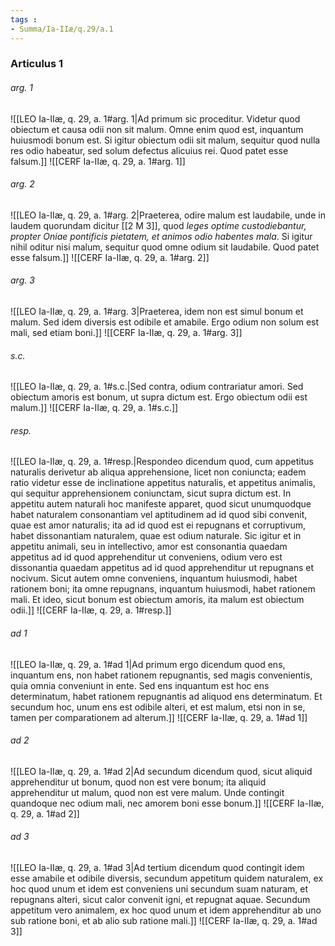 ```yaml
---
tags : 
- Summa/Ia-IIæ/q.29/a.1
---
```


### Articulus 1

###### arg. 1
![[LEO Ia-IIæ, q. 29, a. 1#arg. 1|Ad primum sic proceditur. Videtur quod obiectum et causa odii non sit malum. Omne enim quod est, inquantum huiusmodi bonum est. Si igitur obiectum odii sit malum, sequitur quod nulla res odio habeatur, sed solum defectus alicuius rei. Quod patet esse falsum.]]
![[CERF Ia-IIæ, q. 29, a. 1#arg. 1]]

###### arg. 2
![[LEO Ia-IIæ, q. 29, a. 1#arg. 2|Praeterea, odire malum est laudabile, unde in laudem quorundam dicitur [[2 M 3]], quod *leges optime custodiebantur, propter Oniae pontificis pietatem, et animos odio habentes mala*. Si igitur nihil oditur nisi malum, sequitur quod omne odium sit laudabile. Quod patet esse falsum.]]
![[CERF Ia-IIæ, q. 29, a. 1#arg. 2]]

###### arg. 3
![[LEO Ia-IIæ, q. 29, a. 1#arg. 3|Praeterea, idem non est simul bonum et malum. Sed idem diversis est odibile et amabile. Ergo odium non solum est mali, sed etiam boni.]]
![[CERF Ia-IIæ, q. 29, a. 1#arg. 3]]

###### s.c.
![[LEO Ia-IIæ, q. 29, a. 1#s.c.|Sed contra, odium contrariatur amori. Sed obiectum amoris est bonum, ut supra dictum est. Ergo obiectum odii est malum.]]
![[CERF Ia-IIæ, q. 29, a. 1#s.c.]]

###### resp.
![[LEO Ia-IIæ, q. 29, a. 1#resp.|Respondeo dicendum quod, cum appetitus naturalis derivetur ab aliqua apprehensione, licet non coniuncta; eadem ratio videtur esse de inclinatione appetitus naturalis, et appetitus animalis, qui sequitur apprehensionem coniunctam, sicut supra dictum est. In appetitu autem naturali hoc manifeste apparet, quod sicut unumquodque habet naturalem consonantiam vel aptitudinem ad id quod sibi convenit, quae est amor naturalis; ita ad id quod est ei repugnans et corruptivum, habet dissonantiam naturalem, quae est odium naturale. Sic igitur et in appetitu animali, seu in intellectivo, amor est consonantia quaedam appetitus ad id quod apprehenditur ut conveniens, odium vero est dissonantia quaedam appetitus ad id quod apprehenditur ut repugnans et nocivum. Sicut autem omne conveniens, inquantum huiusmodi, habet rationem boni; ita omne repugnans, inquantum huiusmodi, habet rationem mali. Et ideo, sicut bonum est obiectum amoris, ita malum est obiectum odii.]]
![[CERF Ia-IIæ, q. 29, a. 1#resp.]]

###### ad 1
![[LEO Ia-IIæ, q. 29, a. 1#ad 1|Ad primum ergo dicendum quod ens, inquantum ens, non habet rationem repugnantis, sed magis convenientis, quia omnia conveniunt in ente. Sed ens inquantum est hoc ens determinatum, habet rationem repugnantis ad aliquod ens determinatum. Et secundum hoc, unum ens est odibile alteri, et est malum, etsi non in se, tamen per comparationem ad alterum.]]
![[CERF Ia-IIæ, q. 29, a. 1#ad 1]]

###### ad 2
![[LEO Ia-IIæ, q. 29, a. 1#ad 2|Ad secundum dicendum quod, sicut aliquid apprehenditur ut bonum, quod non est vere bonum; ita aliquid apprehenditur ut malum, quod non est vere malum. Unde contingit quandoque nec odium mali, nec amorem boni esse bonum.]]
![[CERF Ia-IIæ, q. 29, a. 1#ad 2]]

###### ad 3
![[LEO Ia-IIæ, q. 29, a. 1#ad 3|Ad tertium dicendum quod contingit idem esse amabile et odibile diversis, secundum appetitum quidem naturalem, ex hoc quod unum et idem est conveniens uni secundum suam naturam, et repugnans alteri, sicut calor convenit igni, et repugnat aquae. Secundum appetitum vero animalem, ex hoc quod unum et idem apprehenditur ab uno sub ratione boni, et ab alio sub ratione mali.]]
![[CERF Ia-IIæ, q. 29, a. 1#ad 3]]

